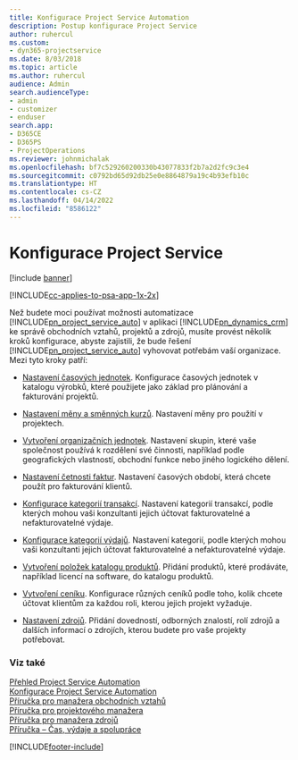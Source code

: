 ```yaml
---
title: Konfigurace Project Service Automation
description: Postup konfigurace Project Service
author: ruhercul
ms.custom:
- dyn365-projectservice
ms.date: 8/03/2018
ms.topic: article
ms.author: ruhercul
audience: Admin
search.audienceType:
- admin
- customizer
- enduser
search.app:
- D365CE
- D365PS
- ProjectOperations
ms.reviewer: johnmichalak
ms.openlocfilehash: bf7c529260200330b43077833f2b7a2d2fc9c3e4
ms.sourcegitcommit: c0792bd65d92db25e0e8864879a19c4b93efb10c
ms.translationtype: HT
ms.contentlocale: cs-CZ
ms.lasthandoff: 04/14/2022
ms.locfileid: "8586122"
---
```

# <a name="configure-project-service"></a>Konfigurace Project Service

[!include [banner](../includes/psa-now-project-operations.md)]

[!INCLUDE[cc-applies-to-psa-app-1x-2x](../includes/cc-applies-to-psa-app-1x-2x.md)]

Než budete moci používat možnosti automatizace [!INCLUDE[pn_project_service_auto](../includes/pn-project-service-auto.md)] v aplikaci [!INCLUDE[pn_dynamics_crm](../includes/pn-dynamics-crm.md)] ke správě obchodních vztahů, projektů a zdrojů, musíte provést několik kroků konfigurace, abyste zajistili, že bude řešení [!INCLUDE[pn_project_service_auto](../includes/pn-project-service-auto.md)] vyhovovat potřebám vaší organizace. Mezi tyto kroky patří:  
  
-   [Nastavení časových jednotek](../psa/set-up-time-units.md). Konfigurace časových jednotek v katalogu výrobků, které použijete jako základ pro plánování a fakturování projektů.  
  
-   [Nastavení měny a směnných kurzů](../psa/set-up-currencies-exchange-rates.md). Nastavení měny pro použití v projektech.  
  
-   [Vytvoření organizačních jednotek](../psa/create-organizational-units.md). Nastavení skupin, které vaše společnost používá k rozdělení své činnosti, například podle geografických vlastností, obchodní funkce nebo jiného logického dělení.  
  
-   [Nastavení četnosti faktur](../psa/set-up-invoice-frequencies.md). Nastavení časových období, která chcete použít pro fakturování klientů.  
  
-   [Konfigurace kategorií transakcí](../psa/configure-transaction-categories.md). Nastavení kategorií transakcí, podle kterých mohou vaši konzultanti jejich účtovat fakturovatelné a nefakturovatelné výdaje.  
  
-   [Konfigurace kategorií výdajů](../psa/configure-expense-categories.md). Nastavení kategorií, podle kterých mohou vaši konzultanti jejich účtovat fakturovatelné a nefakturovatelné výdaje.  
  
-   [Vytvoření položek katalogu produktů](../psa/create-product-catalog-items.md). Přidání produktů, které prodáváte, například licencí na software, do katalogu produktů.  
  
-   [Vytvoření ceníku](../psa/create-price-list.md). Konfigurace různých ceníků podle toho, kolik chcete účtovat klientům za každou roli, kterou jejich projekt vyžaduje.  
  
-   [Nastavení zdrojů](../psa/set-up-resources.md). Přidání dovedností, odborných znalostí, rolí zdrojů a dalších informací o zdrojích, kterou budete pro vaše projekty potřebovat.  
  
### <a name="see-also"></a>Viz také  
 [Přehled Project Service Automation](../psa/overview.md)   
 [Konfigurace Project Service Automation](../psa/configure.md)   
 [Příručka pro manažera obchodních vztahů](../psa/account-manager-guide.md)   
 [Příručka pro projektového manažera](../psa/project-manager-guide.md)   
 [Příručka pro manažera zdrojů](../psa/resource-manager-guide.md)   
 [Příručka – Čas, výdaje a spolupráce](../psa/time-expense-collaboration-guide.md)


[!INCLUDE[footer-include](../includes/footer-banner.md)]
